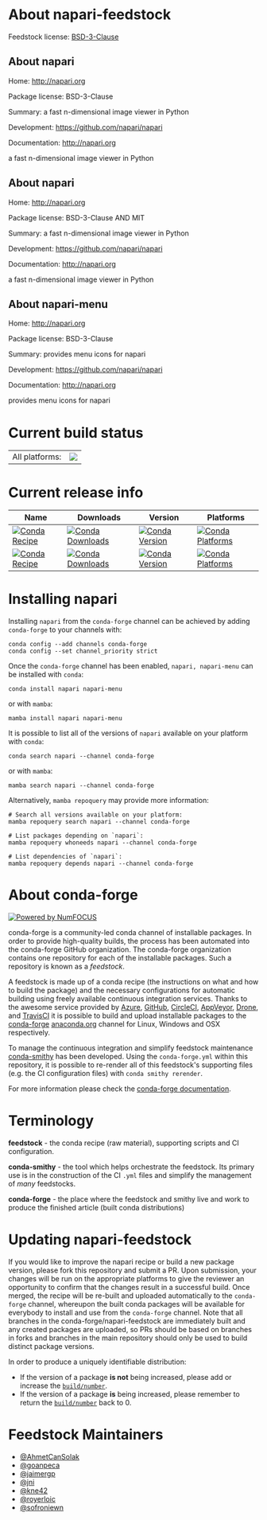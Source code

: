 About napari-feedstock
======================

Feedstock license: [BSD-3-Clause](https://github.com/conda-forge/napari-feedstock/blob/main/LICENSE.txt)


About napari
------------

Home: http://napari.org

Package license: BSD-3-Clause

Summary: a fast n-dimensional image viewer in Python

Development: https://github.com/napari/napari

Documentation: http://napari.org

a fast n-dimensional image viewer in Python

About napari
------------

Home: http://napari.org

Package license: BSD-3-Clause AND MIT

Summary: a fast n-dimensional image viewer in Python

Development: https://github.com/napari/napari

Documentation: http://napari.org

a fast n-dimensional image viewer in Python

About napari-menu
-----------------

Home: http://napari.org

Package license: BSD-3-Clause

Summary: provides menu icons for napari

Development: https://github.com/napari/napari

Documentation: http://napari.org

provides menu icons for napari

Current build status
====================


<table><tr><td>All platforms:</td>
    <td>
      <a href="https://dev.azure.com/conda-forge/feedstock-builds/_build/latest?definitionId=9160&branchName=main">
        <img src="https://dev.azure.com/conda-forge/feedstock-builds/_apis/build/status/napari-feedstock?branchName=main">
      </a>
    </td>
  </tr>
</table>

Current release info
====================

| Name | Downloads | Version | Platforms |
| --- | --- | --- | --- |
| [![Conda Recipe](https://img.shields.io/badge/recipe-napari-green.svg)](https://anaconda.org/conda-forge/napari) | [![Conda Downloads](https://img.shields.io/conda/dn/conda-forge/napari.svg)](https://anaconda.org/conda-forge/napari) | [![Conda Version](https://img.shields.io/conda/vn/conda-forge/napari.svg)](https://anaconda.org/conda-forge/napari) | [![Conda Platforms](https://img.shields.io/conda/pn/conda-forge/napari.svg)](https://anaconda.org/conda-forge/napari) |
| [![Conda Recipe](https://img.shields.io/badge/recipe-napari--menu-green.svg)](https://anaconda.org/conda-forge/napari-menu) | [![Conda Downloads](https://img.shields.io/conda/dn/conda-forge/napari-menu.svg)](https://anaconda.org/conda-forge/napari-menu) | [![Conda Version](https://img.shields.io/conda/vn/conda-forge/napari-menu.svg)](https://anaconda.org/conda-forge/napari-menu) | [![Conda Platforms](https://img.shields.io/conda/pn/conda-forge/napari-menu.svg)](https://anaconda.org/conda-forge/napari-menu) |

Installing napari
=================

Installing `napari` from the `conda-forge` channel can be achieved by adding `conda-forge` to your channels with:

```
conda config --add channels conda-forge
conda config --set channel_priority strict
```

Once the `conda-forge` channel has been enabled, `napari, napari-menu` can be installed with `conda`:

```
conda install napari napari-menu
```

or with `mamba`:

```
mamba install napari napari-menu
```

It is possible to list all of the versions of `napari` available on your platform with `conda`:

```
conda search napari --channel conda-forge
```

or with `mamba`:

```
mamba search napari --channel conda-forge
```

Alternatively, `mamba repoquery` may provide more information:

```
# Search all versions available on your platform:
mamba repoquery search napari --channel conda-forge

# List packages depending on `napari`:
mamba repoquery whoneeds napari --channel conda-forge

# List dependencies of `napari`:
mamba repoquery depends napari --channel conda-forge
```


About conda-forge
=================

[![Powered by
NumFOCUS](https://img.shields.io/badge/powered%20by-NumFOCUS-orange.svg?style=flat&colorA=E1523D&colorB=007D8A)](https://numfocus.org)

conda-forge is a community-led conda channel of installable packages.
In order to provide high-quality builds, the process has been automated into the
conda-forge GitHub organization. The conda-forge organization contains one repository
for each of the installable packages. Such a repository is known as a *feedstock*.

A feedstock is made up of a conda recipe (the instructions on what and how to build
the package) and the necessary configurations for automatic building using freely
available continuous integration services. Thanks to the awesome service provided by
[Azure](https://azure.microsoft.com/en-us/services/devops/), [GitHub](https://github.com/),
[CircleCI](https://circleci.com/), [AppVeyor](https://www.appveyor.com/),
[Drone](https://cloud.drone.io/welcome), and [TravisCI](https://travis-ci.com/)
it is possible to build and upload installable packages to the
[conda-forge](https://anaconda.org/conda-forge) [anaconda.org](https://anaconda.org/)
channel for Linux, Windows and OSX respectively.

To manage the continuous integration and simplify feedstock maintenance
[conda-smithy](https://github.com/conda-forge/conda-smithy) has been developed.
Using the ``conda-forge.yml`` within this repository, it is possible to re-render all of
this feedstock's supporting files (e.g. the CI configuration files) with ``conda smithy rerender``.

For more information please check the [conda-forge documentation](https://conda-forge.org/docs/).

Terminology
===========

**feedstock** - the conda recipe (raw material), supporting scripts and CI configuration.

**conda-smithy** - the tool which helps orchestrate the feedstock.
                   Its primary use is in the construction of the CI ``.yml`` files
                   and simplify the management of *many* feedstocks.

**conda-forge** - the place where the feedstock and smithy live and work to
                  produce the finished article (built conda distributions)


Updating napari-feedstock
=========================

If you would like to improve the napari recipe or build a new
package version, please fork this repository and submit a PR. Upon submission,
your changes will be run on the appropriate platforms to give the reviewer an
opportunity to confirm that the changes result in a successful build. Once
merged, the recipe will be re-built and uploaded automatically to the
`conda-forge` channel, whereupon the built conda packages will be available for
everybody to install and use from the `conda-forge` channel.
Note that all branches in the conda-forge/napari-feedstock are
immediately built and any created packages are uploaded, so PRs should be based
on branches in forks and branches in the main repository should only be used to
build distinct package versions.

In order to produce a uniquely identifiable distribution:
 * If the version of a package **is not** being increased, please add or increase
   the [``build/number``](https://docs.conda.io/projects/conda-build/en/latest/resources/define-metadata.html#build-number-and-string).
 * If the version of a package **is** being increased, please remember to return
   the [``build/number``](https://docs.conda.io/projects/conda-build/en/latest/resources/define-metadata.html#build-number-and-string)
   back to 0.

Feedstock Maintainers
=====================

* [@AhmetCanSolak](https://github.com/AhmetCanSolak/)
* [@goanpeca](https://github.com/goanpeca/)
* [@jaimergp](https://github.com/jaimergp/)
* [@jni](https://github.com/jni/)
* [@kne42](https://github.com/kne42/)
* [@royerloic](https://github.com/royerloic/)
* [@sofroniewn](https://github.com/sofroniewn/)


<!-- dummy commit to enable rerendering -->

